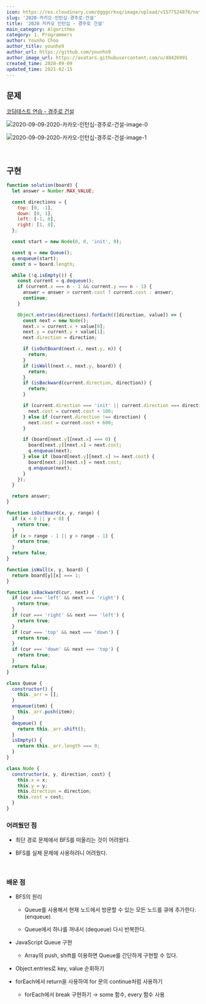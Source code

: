 ```yaml
---
icon: https://res.cloudinary.com/dgggcrkxq/image/upload/v1577524878/noticon/gzl7ru4i4vv3phyv34y3.png
slug: '2020-카카오-인턴십-경주로-건설'
title: '2020 카카오 인턴십 - 경주로 건설'
main_category: Algorithms
category: 1. Programmers
author: Younho Choo
author_title: younho9
author_url: https://github.com/younho9
author_image_url: https://avatars.githubusercontent.com/u/48426991
created_time: 2020-09-09
updated_time: 2021-02-15
---
```


## 문제

[코딩테스트 연습 - 경주로 건설](https://programmers.co.kr/learn/courses/30/lessons/67259?language=javascript)

![2020-09-09-2020-카카오-인턴십-경주로-건설-image-0](./images/2020-09-09-2020-카카오-인턴십-경주로-건설-image-0.png)

![2020-09-09-2020-카카오-인턴십-경주로-건설-image-1](./images/2020-09-09-2020-카카오-인턴십-경주로-건설-image-1.png)

<br />

## 구현

```javascript
function solution(board) {
  let answer = Number.MAX_VALUE;

  const directions = {
    top: [0, -1],
    down: [0, 1],
    left: [-1, 0],
    right: [1, 0],
  };

  const start = new Node(0, 0, 'init', 0);

  const q = new Queue();
  q.enqueue(start);
  const n = board.length;

  while (!q.isEmpty()) {
    const current = q.dequeue();
    if (current.x === n - 1 && current.y === n - 1) {
      answer = answer > current.cost ? current.cost : answer;
      continue;
    }

    Object.entries(directions).forEach(([direction, value]) => {
      const next = new Node();
      next.x = current.x + value[0];
      next.y = current.y + value[1];
      next.direction = direction;

      if (isOutBoard(next.x, next.y, n)) {
        return;
      }
      if (isWall(next.x, next.y, board)) {
        return;
      }
      if (isBackward(current.direction, direction)) {
        return;
      }

      if (current.direction === 'init' || current.direction === direction) {
        next.cost = current.cost + 100;
      } else if (current.direction !== direction) {
        next.cost = current.cost + 600;
      }

      if (board[next.y][next.x] === 0) {
        board[next.y][next.x] = next.cost;
        q.enqueue(next);
      } else if (board[next.y][next.x] >= next.cost) {
        board[next.y][next.x] = next.cost;
        q.enqueue(next);
      }
    });
  }

  return answer;
}

function isOutBoard(x, y, range) {
  if (x < 0 || y < 0) {
    return true;
  }
  if (x > range - 1 || y > range - 1) {
    return true;
  }
  return false;
}

function isWall(x, y, board) {
  return board[y][x] === 1;
}

function isBackward(cur, next) {
  if (cur === 'left' && next === 'right') {
    return true;
  }
  if (cur === 'right' && next === 'left') {
    return true;
  }
  if (cur === 'top' && next === 'down') {
    return true;
  }
  if (cur === 'down' && next === 'top') {
    return true;
  }
  return false;
}

class Queue {
  constructor() {
    this._arr = [];
  }
  enqueue(item) {
    this._arr.push(item);
  }
  dequeue() {
    return this._arr.shift();
  }
  isEmpty() {
    return this._arr.length === 0;
  }
}

class Node {
  constructor(x, y, direction, cost) {
    this.x = x;
    this.y = y;
    this.direction = direction;
    this.cost = cost;
  }
}
```

### 어려웠던 점

- 최단 경로 문제에서 BFS를 떠올리는 것이 어려웠다.

- BFS를 실제 문제에 사용하려니 어려웠다.

<br />

### 배운 점

- BFS의 원리

  - Queue를 사용해서 현재 노드에서 방문할 수 있는 모든 노드를 큐에 추가한다. (enqueue)

  - Queue에서 하나를 꺼내서 (dequeue) 다시 반복한다.

- JavaScript Queue 구현

  - Array의 push, shift를 이용하면 Queue를 간단하게 구현할 수 있다.

- Object.entries로 key, value 순회하기

- forEach에서 return을 사용하여 for 문의 continue처럼 사용하기

  - forEach에서 break 구현하기 → some 함수, every 함수 사용
